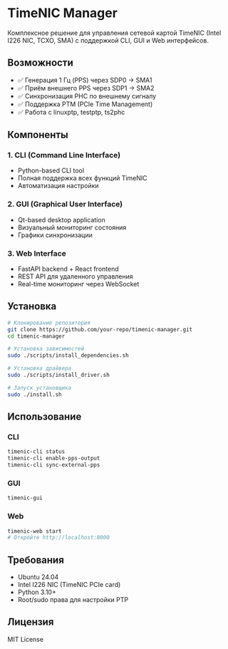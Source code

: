 # TimeNIC Manager

Комплексное решение для управления сетевой картой TimeNIC (Intel I226 NIC, TCXO, SMA) с поддержкой CLI, GUI и Web интерфейсов.

## Возможности

- ✅ Генерация 1 Гц (PPS) через SDP0 → SMA1
- ✅ Приём внешнего PPS через SDP1 → SMA2
- ✅ Синхронизация PHC по внешнему сигналу
- ✅ Поддержка PTM (PCIe Time Management)
- ✅ Работа с linuxptp, testptp, ts2phc

## Компоненты

### 1. CLI (Command Line Interface)
- Python-based CLI tool
- Полная поддержка всех функций TimeNIC
- Автоматизация настройки

### 2. GUI (Graphical User Interface)
- Qt-based desktop application
- Визуальный мониторинг состояния
- Графики синхронизации

### 3. Web Interface
- FastAPI backend + React frontend
- REST API для удаленного управления
- Real-time мониторинг через WebSocket

## Установка

```bash
# Клонирование репозитория
git clone https://github.com/your-repo/timenic-manager.git
cd timenic-manager

# Установка зависимостей
sudo ./scripts/install_dependencies.sh

# Установка драйвера
sudo ./scripts/install_driver.sh

# Запуск установщика
sudo ./install.sh
```

## Использование

### CLI
```bash
timenic-cli status
timenic-cli enable-pps-output
timenic-cli sync-external-pps
```

### GUI
```bash
timenic-gui
```

### Web
```bash
timenic-web start
# Откройте http://localhost:8000
```

## Требования

- Ubuntu 24.04
- Intel I226 NIC (TimeNIC PCIe card)
- Python 3.10+
- Root/sudo права для настройки PTP

## Лицензия

MIT License